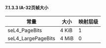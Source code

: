 #### 7.1.3.3  IA-32页帧大小

常量 | 大小 | 映射层级
--- | --- | ---
seL4_PageBits | 4 KiB | 1
seL4_LargePageBits | 4 MiB | 0
